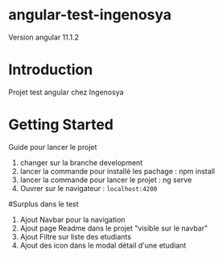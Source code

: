 # angular-test-ingenosya
Version angular 11.1.2

# Introduction 
Projet test angular chez Ingenosya

# Getting Started
Guide pour lancer le projet
1.	changer sur la branche development
2.	lancer la commande pour installé les pachage : npm install
3.	lancer la commande pour lancer le projet :  ng serve
4.	Ouvrer sur le navigateur : <code>localhost:4200</code>

#Surplus dans le test
1.	Ajout Navbar pour la navigation
2.	Ajout page Readme dans le projet "visible sur le navbar"
3.	Ajout Filtre sur liste des etudiants
4.	Ajout des icon dans le modal détail d'une etudiant




